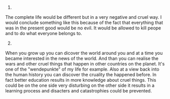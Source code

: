 1)
The complete life would be different but in a very negative and cruel way. I would conclude something like this because of the fact that everything that was in the present good would be no evil. It would be allowed to kill peope and to do what everyone belongs to.

2)
When you grow up you can dicover the world around you and at a time you became interested in the news of the world. And than you can realise the wars and other cruel things that happen in other countries on the planet. It\'s one of the "wendepunkte" of my life for example. Also at a view back into the human history you can discover the cruality the happened before. In fact better education results in more knowledge about cruel things. This could be on the one side very disturbing on the other side it results in a learning process and disacters and catastrophies could be prevented. 
